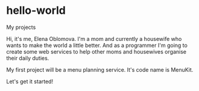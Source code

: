 # hello-world
My projects

Hi, it's me, Elena Oblomova.
I'm a mom and currently a housewife who wants to make the world a little better. And as a programmer I'm going to create some web services to help other moms and housewives organise their daily duties.

My first project will be a menu planning service. It's code name is MenuKit. 

Let's get it started!
